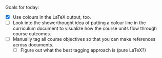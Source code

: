 Goals for today:

* [X] Use colours in the LaTeX output, too.
* [ ] Look into the showerthought idea of putting a colour line in the
      curriculum document to visualize how the course units flow through course
      outcomes.
* [ ] Manually tag all course objectives so that you can make references across
      documents.
    * [ ] Figure out what the best tagging approach is (pure LaTeX?)
